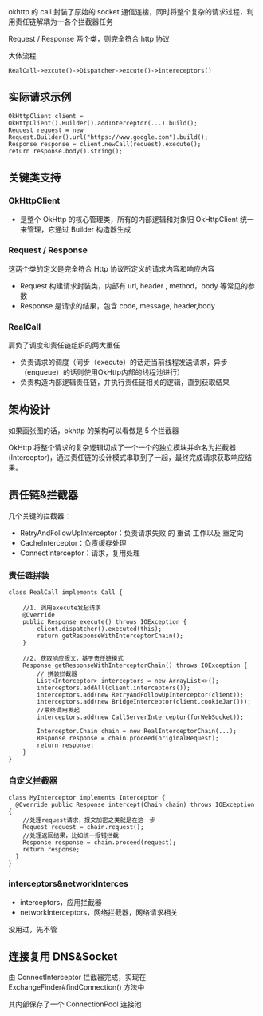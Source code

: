 
okhttp 的 call 封装了原始的 socket 通信连接，同时将整个复杂的请求过程，利用责任链解耦为一各个拦截器任务

Request / Response 两个类，则完全符合 http 协议

大体流程

```
RealCall->excute()->Dispatcher->excute()->intereceptors()
```

## 实际请求示例

```
OkHttpClient client = OkHttpClient().Builder().addInterceptor(...).build();
Request request = new Request.Builder().url("https://www.google.com").build();
Response response = client.newCall(request).execute();
return response.body().string();
```

## 关键类支持

### OkHttpClient

- 是整个 OkHttp 的核心管理类，所有的内部逻辑和对象归 OkHttpClient 统一来管理，它通过 Builder 构造器生成

### Request / Response

这两个类的定义是完全符合 Http 协议所定义的请求内容和响应内容

- Request 构建请求封装类，内部有 url, header , method，body 等常见的参数
- Response 是请求的结果，包含 code, message, header,body

### RealCall

肩负了调度和责任链组织的两大重任

- 负责请求的调度（同步（execute）的话走当前线程发送请求，异步（enqueue）的话则使用OkHttp内部的线程池进行）
- 负责构造内部逻辑责任链，并执行责任链相关的逻辑，直到获取结果

## 架构设计

如果画张图的话，okhttp 的架构可以看做是 5 个拦截器

OkHttp 将整个请求的复杂逻辑切成了一个一个的独立模块并命名为拦截器(Interceptor)，通过责任链的设计模式串联到了一起，最终完成请求获取响应结果。

## 责任链&拦截器

几个关键的拦截器：

- RetryAndFollowUpInterceptor：负责请求失败 的 重试 工作以及 重定向
- CacheInterceptor：负责缓存处理
- ConnectInterceptor：请求，复用处理

### 责任链拼装

```
class RealCall implements Call {
    
  	//1. 调用execute发起请求
    @Override
    public Response execute() throws IOException {
        client.dispatcher().executed(this);
        return getResponseWithInterceptorChain();
    }

  	//2. 获取响应报文，基于责任链模式
    Response getResponseWithInterceptorChain() throws IOException {
        // 拼装拦截器
        List<Interceptor> interceptors = new ArrayList<>();
        interceptors.addAll(client.interceptors());
        interceptors.add(new RetryAndFollowUpInterceptor(client));
        interceptors.add(new BridgeInterceptor(client.cookieJar()));
      	//最终调用发起
        interceptors.add(new CallServerInterceptor(forWebSocket));
        
        Interceptor.Chain chain = new RealInterceptorChain(...);
        Response response = chain.proceed(originalRequest);
        return response;
    }
}
```

### 自定义拦截器

```
class MyInterceptor implements Interceptor {
  @Override public Response intercept(Chain chain) throws IOException {
    //处理request请求，报文加密之类就是在这一步
    Request request = chain.request();
    //处理返回结果，比如统一报错拦截
    Response response = chain.proceed(request);
    return response;
  }
}
```

### interceptors&networkInterces

- interceptors，应用拦截器
- networkInterceptors，网络拦截器，网络请求相关

没用过，先不管

## 连接复用 DNS&Socket

由 ConnectInterceptor 拦截器完成，实现在 ExchangeFinder#findConnection() 方法中

其内部保存了一个 ConnectionPool 连接池